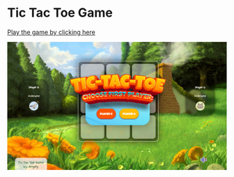# Tic Tac Toe Game
[Play the game by clicking here](https://tic-tac-toe-game-angely.vercel.app)

![SamplePhoto](/media/01.png)